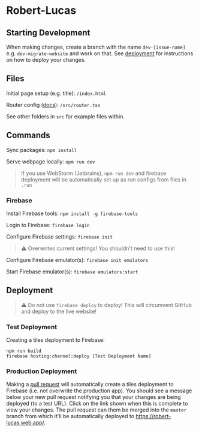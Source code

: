 # Robert-Lucas

## Starting Development

When making changes, create a branch with the name `dev-[issue-name]`
e.g. `dev-migrate-website` and work on that. See [deployment](#deployment) for
instructions on how to deploy your changes.

## Files

Initial page setup (e.g. title): `/index.html`

Router config ([docs](https://reactrouter.com/en/main)): `/src/router.tsx`

See other folders in `src` for example files within.

## Commands

Sync packages: `npm install`

Serve webpage locally: `npm run dev`

> If you use WebStorm (Jetbrains), `npm run dev` and firebase deployment
> will be automatically set up as run configs from files in `.run`

### Firebase

Install Firebase tools: `npm install -g firebase-tools`

Login to Firebase: `firebase login`

Configure Firebase settings: `firebase init`

> :warning: Overwrites current settings! You shouldn't need to use this!

Configure Firebase emulator(s): `firebase init emulators`

Start Firebase emulator(s): `firebase emulators:start`

## Deployment

> :warning: Do not use `firebase deploy` to deploy! This will circumvent GitHub and deploy
> to the live website!

### Test Deployment

Creating a tiles deployment to Firebase:

```
npm run build
firebase hosting:channel:deploy [Test Deployment Name]
```

### Production Deployment

Making a [pull request](https://github.com/Robert-M-Lucas/robert-lucas/compare)
will automatically create a tiles deployment to Firebase (i.e. not
overwrite the production app). You should see a message below your new pull
request notifying you that your changes are being deployed (to a test URL). Click on
the link shown when this is complete to view your changes. The pull
request can them be merged into the `master` branch from which it'll
be automatically deployed to https://robert-lucas.web.app/.
